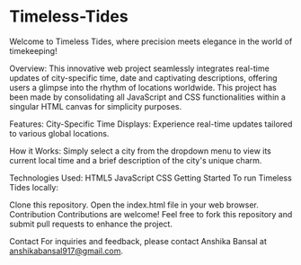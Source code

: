 # Timeless-Tides

Welcome to Timeless Tides, where precision meets elegance in the world of timekeeping!

Overview:
This innovative web project seamlessly integrates real-time updates of city-specific time, date and captivating descriptions, offering users a glimpse into the rhythm of locations worldwide. This project
has been made by consolidating all JavaScript and CSS functionalities within a singular HTML canvas for simplicity purposes. 

Features:
City-Specific Time Displays: Experience real-time updates tailored to various global locations.

How it Works:
Simply select a city from the dropdown menu to view its current local time and a brief description of the city's unique charm.

Technologies Used:
HTML5
JavaScript
CSS 
Getting Started
To run Timeless Tides locally:

Clone this repository.
Open the index.html file in your web browser.
Contribution
Contributions are welcome! Feel free to fork this repository and submit pull requests to enhance the project.

Contact
For inquiries and feedback, please contact Anshika Bansal at anshikabansal917@gmail.com.

